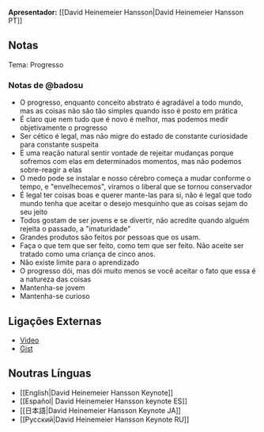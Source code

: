**Apresentador:** [[David Heinemeier Hansson|David Heinemeier Hansson PT]]

## Notas

Tema: Progresso

### Notas de @badosu

* O progresso, enquanto conceito abstrato é agradável a todo mundo, mas as coisas não são tão simples quando isso é posto em prática
* É claro que nem tudo que é novo é melhor, mas podemos medir objetivamente o progresso
* Ser cético é legal, mas não migre do estado de constante curiosidade para constante suspeita
* É uma reação natural sentir vontade de rejeitar mudanças porque sofremos com elas em determinados momentos, mas não podemos sobre-reagir a elas
* O medo pode se instalar e nosso cérebro começa a mudar conforme o tempo, e "envelhecemos", viramos o liberal que se tornou conservador
* É legal ter coisas boas e querer mante-las para si, não é legal que todo mundo tenha que aceitar o desejo mesquinho que as coisas sejam do seu jeito
* Todos gostam de ser jovens e se divertir, não acredite quando alguém rejeita o passado, a "imaturidade"
* Grandes produtos são feitos por pessoas que os usam.
* Faça o que tem que ser feito, como tem que ser feito. Não aceite ser tratado como uma criança de cinco anos.
* Não existe limite para o aprendizado
* O progresso dói, mas dói muito menos se você aceitar o fato que essa é a natureza das coisas
* Mantenha-se jovem
* Mantenha-se curioso

## Ligações Externas

* [Video](http://www.confreaks.com/videos/854-railsconf2012-keynote-progress)
* [Gist](https://gist.github.com/2593696)

## Noutras Línguas

* [[English|David Heinemeier Hansson Keynote]]
* [[Español| David Heinemeier Hansson keynote ES]]
* [[日本語|David Heinemeier Hansson Keynote JA]]
* [[Русский|David Heinemeier Hansson Keynote RU]]
